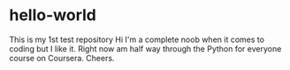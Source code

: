 # hello-world
This is my 1st test repository
Hi I'm a complete noob when it comes to coding but I like it. Right now am half way through the Python for everyone course on Coursera.
Cheers.
